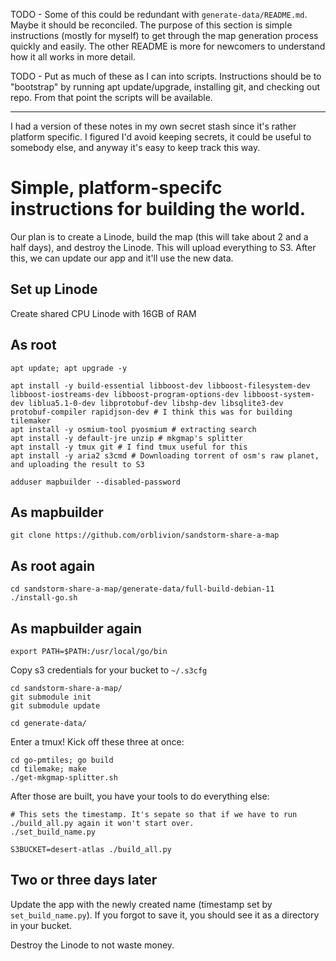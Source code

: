 TODO - Some of this could be redundant with `generate-data/README.md`. Maybe it should be reconciled. The purpose of this section is simple instructions (mostly for myself) to get through the map generation process quickly and easily. The other README is more for newcomers to understand how it all works in more detail.

TODO - Put as much of these as I can into scripts. Instructions should be to "bootstrap" by running apt update/upgrade, installing git, and checking out repo. From that point the scripts will be available.

---

I had a version of these notes in my own secret stash since it's rather platform specific. I figured I'd avoid keeping secrets, it could be useful to somebody else, and anyway it's easy to keep track this way.

# Simple, platform-specifc instructions for building the world.

Our plan is to create a Linode, build the map (this will take about 2 and a half days), and destroy the Linode. This will upload everything to S3. After this, we can update our app and it'll use the new data.

## Set up Linode

Create shared CPU Linode with 16GB of RAM

## As root

    apt update; apt upgrade -y

    apt install -y build-essential libboost-dev libboost-filesystem-dev libboost-iostreams-dev libboost-program-options-dev libboost-system-dev liblua5.1-0-dev libprotobuf-dev libshp-dev libsqlite3-dev protobuf-compiler rapidjson-dev # I think this was for building tilemaker
    apt install -y osmium-tool pyosmium # extracting search
    apt install -y default-jre unzip # mkgmap's splitter
    apt install -y tmux git # I find tmux useful for this
    apt install -y aria2 s3cmd # Downloading torrent of osm's raw planet, and uploading the result to S3

    adduser mapbuilder --disabled-password

## As mapbuilder

    git clone https://github.com/orblivion/sandstorm-share-a-map

## As root again

    cd sandstorm-share-a-map/generate-data/full-build-debian-11
    ./install-go.sh

## As mapbuilder again

    export PATH=$PATH:/usr/local/go/bin

Copy s3 credentials for your bucket to `~/.s3cfg`

    cd sandstorm-share-a-map/
    git submodule init
    git submodule update

    cd generate-data/

Enter a tmux! Kick off these three at once:

    cd go-pmtiles; go build
    cd tilemake; make
    ./get-mkgmap-splitter.sh

After those are built, you have your tools to do everything else:

    # This sets the timestamp. It's sepate so that if we have to run ./build_all.py again it won't start over.
    ./set_build_name.py

    S3BUCKET=desert-atlas ./build_all.py

## Two or three days later

Update the app with the newly created name (timestamp set by `set_build_name.py`). If you forgot to save it, you should see it as a directory in your bucket.

Destroy the Linode to not waste money.
